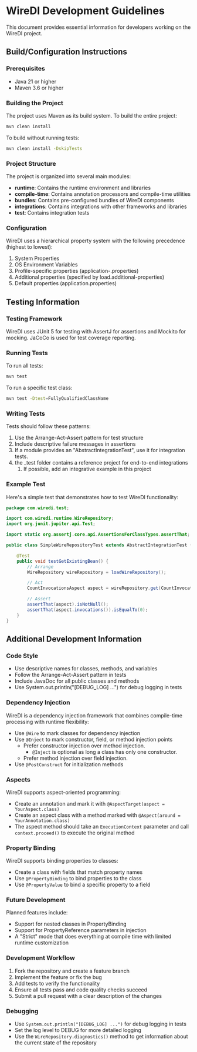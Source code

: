 # WireDI Development Guidelines

This document provides essential information for developers working on the WireDI project.

## Build/Configuration Instructions

### Prerequisites
- Java 21 or higher
- Maven 3.6 or higher

### Building the Project
The project uses Maven as its build system. To build the entire project:

```bash
mvn clean install
```

To build without running tests:

```bash
mvn clean install -DskipTests
```

### Project Structure
The project is organized into several main modules:
- **runtime**: Contains the runtime environment and libraries
- **compile-time**: Contains annotation processors and compile-time utilities
- **bundles**: Contains pre-configured bundles of WireDI components
- **integrations**: Contains integrations with other frameworks and libraries
- **test**: Contains integration tests

### Configuration
WireDI uses a hierarchical property system with the following precedence (highest to lowest):
1. System Properties
2. OS Environment Variables
3. Profile-specific properties (application-<profile>.properties)
4. Additional properties (specified by load.additional-properties)
5. Default properties (application.properties)

## Testing Information

### Testing Framework
WireDI uses JUnit 5 for testing with AssertJ for assertions and Mockito for mocking. JaCoCo is used for test coverage reporting.

### Running Tests
To run all tests:

```bash
mvn test
```

To run a specific test class:

```bash
mvn test -Dtest=FullyQualifiedClassName
```

### Writing Tests
Tests should follow these patterns:
1. Use the Arrange-Act-Assert pattern for test structure
2. Include descriptive failure messages in assertions
3. If a module provides an "AbstractIntegrationTest", use it for integration tests.
4. the _test folder contains a reference project for end-to-end integrations
   1. If possible, add an integrative example in this project

### Example Test
Here's a simple test that demonstrates how to test WireDI functionality:

```java
package com.wiredi.test;

import com.wiredi.runtime.WireRepository;
import org.junit.jupiter.api.Test;

import static org.assertj.core.api.AssertionsForClassTypes.assertThat;

public class SimpleWireRepositoryTest extends AbstractIntegrationTest {

    @Test
    public void testGetExistingBean() {
        // Arrange
        WireRepository wireRepository = loadWireRepository();

        // Act
        CountInvocationsAspect aspect = wireRepository.get(CountInvocationsAspect.class);

        // Assert
        assertThat(aspect).isNotNull();
        assertThat(aspect.invocations()).isEqualTo(0);
    }
}
```

## Additional Development Information

### Code Style
- Use descriptive names for classes, methods, and variables
- Follow the Arrange-Act-Assert pattern in tests
- Include JavaDoc for all public classes and methods
- Use System.out.println("[DEBUG_LOG] ...") for debug logging in tests

### Dependency Injection
WireDI is a dependency injection framework that combines compile-time processing with runtime flexibility:
- Use `@Wire` to mark classes for dependency injection
- Use `@Inject` to mark constructor, field, or method injection points
  - Prefer constructor injection over method injection.
    - `@Inject` is optional as long a class has only one constructor.
  - Prefer method injection over field injection.
- Use `@PostConstruct` for initialization methods

### Aspects
WireDI supports aspect-oriented programming:
- Create an annotation and mark it with `@AspectTarget(aspect = YourAspect.class)`
- Create an aspect class with a method marked with `@Aspect(around = YourAnnotation.class)`
- The aspect method should take an `ExecutionContext` parameter and call `context.proceed()` to execute the original method

### Property Binding
WireDI supports binding properties to classes:
- Create a class with fields that match property names
- Use `@PropertyBinding` to bind properties to the class
- Use `@PropertyValue` to bind a specific property to a field

### Future Development
Planned features include:
- Support for nested classes in PropertyBinding
- Support for PropertyReference parameters in injection
- A "Strict" mode that does everything at compile time with limited runtime customization

### Development Workflow
1. Fork the repository and create a feature branch
2. Implement the feature or fix the bug
3. Add tests to verify the functionality
4. Ensure all tests pass and code quality checks succeed
5. Submit a pull request with a clear description of the changes

### Debugging
- Use `System.out.println("[DEBUG_LOG] ...")` for debug logging in tests
- Set the log level to DEBUG for more detailed logging
- Use the `WireRepository.diagnostics()` method to get information about the current state of the repository
